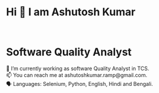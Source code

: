 <h1> Hi 👋 I am Ashutosh Kumar </h1><br>
<h1> Software Quality Analyst </h1>
🔭 I’m currently working as software Quality Analyst in TCS. <br>
📫 You can reach me at ashutoshkumar.ramp@gmail.com. <br>
🗣 Languages: Selenium, Python, English, Hindi and Bengali.
